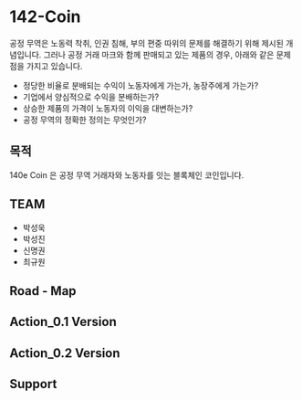 # 142-Coin

공정 무역은 노동력 착취, 인권 침해, 부의 편중 따위의 문제를 해결하기 위해 제시된 개념입니다. 그러나 공정 거래 마크와 함께 판매되고 있는 제품의 경우, 아래와 같은 문제점을 가지고 있습니다.

* 정당한 비율로 분배되는 수익이 노동자에게 가는가, 농장주에게 가는가?
* 기업에서 양심적으로 수익을 분배하는가?
* 상승한 제품의 가격이 노동자의 이익을 대변하는가?
* 공정 무역의 정확한 정의는 무엇인가?

## 목적
140e Coin 은 공정 무역 거래자와 노동자를 잇는 블록체인 코인입니다.

## TEAM
* 박성욱
* 박성진
* 신명권
* 최규원

## Road - Map

## Action_0.1 Version
## Action_0.2 Version
## Support

